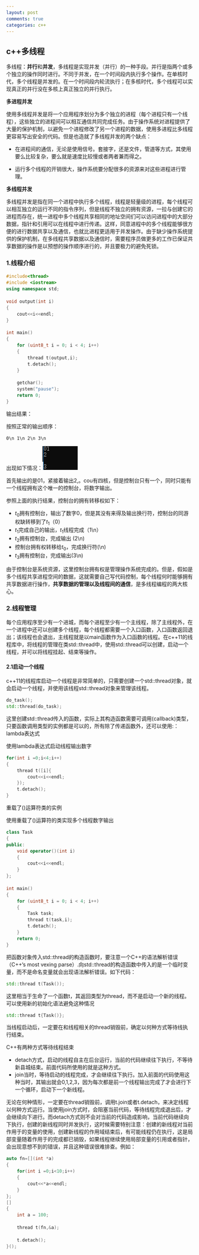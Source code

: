 ```yaml
---
layout: post
comments: true
categories: c++
---
```

## c++多线程

多线程：**并行**和**并发**，多线程是实现并发（并行）的一种手段。并行是指两个或多个独立的操作同时进行。不同于并发，在一个时间段内执行多个操作。在单核时代，多个线程是并发的。在一个时间段内轮流执行；在多核时代，多个线程可以实现真正的并行没在多核上真正独立的并行执行。

**多进程并发**

使用多线程并发是将一个应用程序划分为多个独立的进程（每个进程只有一个线程），这些独立的进程间可以相互通信共同完成任务。由于操作系统对进程提供了大量的保护机制，以避免一个进程修改了另一个进程的数据，使用多进程比多线程更容易写出安全的代码。但是也造就了多线程并发的两个缺点：

* 在进程间的通信，无论是使用信号。套接字，还是文件，管道等方式，其使用要么比较复杂，要么就是速度比较慢或者两者兼而得之。

* 运行多个线程的开销很大，操作系统要分配很多的资源来对这些进程进行管理。

**多线程并发**

多线程并发是指在同一个进程中执行多个线程，线程是轻量级的进程，每个线程可以相互独立的运行不同的指令序列，但是线程不独立的拥有资源，一拉与创建它的进程而存在，统一进程中多个线程共享相同的地址空间们可以访问进程中的大部分数据，指针和引用可以在线程中进行传递。这样，同意进程中的多个线程能够很方便的进行数据共享以及通信，也就比进程更适用于并发操作。由于缺少操作系统提供的保护机制，在多线程共享数据以及通信时，需要程序员做更多的工作已保证共享数据的操作是以预想的操作顺序进行的，并且要极力的避免死锁。

### 1.线程介绍

~~~c++
#include<thread>
#include <iostream>
using namespace std;

void output(int i)
{
	cout<<i<<endl;
}

int main()
{
	for (uint8_t i = 0; i < 4; i++)
	{
		thread t(output,i);
		t.detach();
	}

	getchar();
	system("pause");
	return 0;
}
~~~

输出结果：

按照正常的输出顺序：

~~~
0\n 1\n 2\n 3\n
~~~

出现如下情况：![1554886551826](https://raw.githubusercontent.com/MaoChengEr/maochenger.github.io/master/imgs/1554886551826.png)



首先输出的是01，紧接着输出2,。cou有四核，但是控制台只有一个，同时只能有一个线程拥有这个唯一的控制台，将数字输出。

参照上面的执行结果，控制台的拥有转移权如下：

* $t_0$拥有控制台，输出了数字0，但是其没有来得及输出换行符，控制台的同游权缺转移到了$t_1$（0）
* $t_1$完成自己的输出，$t_1$线程完成（1\n）
* $t_2$拥有控制台，完成输出 (2\n)
* 控制台拥有权转移给$t_0$，完成换行符(\n)
* $t_3​$拥有控制台，完成输出(3\n)

由于控制台是系统资源，这里控制台拥有权是管理操作系统完成的。但是，假如是多个线程共享进程空间的数据，这就需要自己写代码控制，每个线程何时能够拥有共享数据进行操作，**共享数据的管理以及线程间的通信**，是多线程编程的两大核心。

### 2.线程管理

每个应用程序至少有一个进城，而每个进程至少有一个主线程，除了主线程外，在一个进程中还可以创建多个线程，每个线程都需要一个入口函数，入口函数返回退出；该线程也会退出，主线程就是以main函数作为入口函数的线程。在c++11的线程库中，将线程的管理在类std::thread中，使用std::thread可以创建，启动一个线程，并可以将线程挂起、结束等操作。

#### 2.1启动一个线程

c++11的线程库启动一个线程是非常简单的，只需要创建一个std::thread对象，就会启动一个线程，并使用该线程std::thread对象来管理该线程。

~~~c++
do_task();
std::thread(do_task);
~~~

这里创建std::thread传入的函数，实际上其构造函数需要可调用(callback)类型，只要函数调用类型的实例都是可以的，所有除了传递函数外，还可以使用:：lambda表达式

使用lambda表达式启动线程输出数字

~~~c++
for(int i =0;i<4;i++)
{
    thread t([i]{
        cout<<i<<endl;
    });
    t.detach();
}
~~~

重载了()运算符类的实例

使用重载了()运算符的类实现多个线程数字输出

~~~c++
class Task
{
public:
	void operator()(int i)
	{
		cout<<i<<endl;
	}
};

int main()
{
	for (uint8_t i = 0; i < 4; i++)
	{
		Task task;
		thread t(task,i);
		t.detach();
	}
	return 0;
}
~~~

把函数对象传入std::thread的构造函数时，要注意一个C++的语法解析错误（C++‘s most vexing parse）.向std::thread的构造函数中传入的是一个临时变量，而不是命名变量就会出现语法解析错误。如下代码：

~~~c++
std::thread t(Task());
~~~

这里相当于生命了一个函数t，其返回类型为thread，而不是启动一个新的线程。可以使用新的初始化语法避免这种情况

~~~c++
std::thread t{Task()};
~~~

当线程启动后，一定要在和线程相关的thread销毁前，确定以何种方式等待线执行结束。

C++有两种方式等待线程结束

* detach方式，启动的线程自主在后台运行，当前的代码继续往下执行，不等待新县城结束。前面代码所使用的就是这种方式。
* join当时，等待启动的线程完成，才会继续往下执行。加入前面的代码使用这种当时，其输出就会0,1,2,3，因为每次都是前一个线程输出完成了才会进行下一个循环，启动下一个新线程。

无论在何种情形，一定要在thread销毁前，调用t.join或者t.detach，来决定线程以何种方式运行。当使用join方式时，会阻塞当前代码，等待线程完成退出后，才会继续向下进行。而detach方式则不会对当前的代码造成影响，当前代码继续向下执行，创建的新线程同时并发执行，这时候需要特别注意：创建的新线程对当前作用于的变量的使用，创建新线程的作用域结束后，有可能线程仍在执行，这是局部变量随着作用于的完成都已销毁，如果线程继续使用局部变量的引用或者指针，会出现意想不到的错误，并且这种错误很难排查。例如：

~~~c++
auto fn=[](int *a)
{
    for(int i =0;i<10;i++)
    {
        cout<<*a<<endl;
    }
};
[]
{
	int a = 100;
	
	thread t(fn,&a);
	
	t.detach();
}();
~~~









































